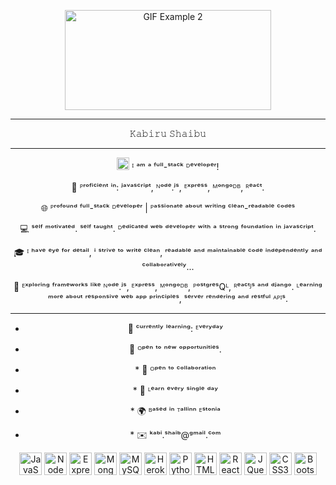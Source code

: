 
<p align="center">
  <img src="https://media.giphy.com/media/MeJgB3yMMwIaHmKD4z/giphy.gif" width="330" height="160" alt="GIF Example 2"> 
</p>





---

<p align="center">
     𝙺𝚊𝚋𝚒𝚛𝚞 𝚂𝚑𝚊𝚒𝚋𝚞
</p>


---

<p align="center" fontsise="13">
  <a href="https://developer.mozilla.org/en-US/docs/Web/JavaScript" target="_blank" rel="noreferrer"><img src="https://raw.githubusercontent.com/danielcranney/readme-generator/main/public/icons/skills/javascript-colored.svg" width="20" height="20" alt="JavaScript" /></a> ᴵ ᵃᵐ ᵃ ᶠᵘˡˡ-ˢᵗᵃᶜᵏ ᴰᵉᵛᵉˡᵒᵖᵉʳ!
</p>

<p align="center">
  🔧 ᴾʳᵒᶠⁱᶜⁱᵉⁿᵗ ⁱⁿ: ʲᵃᵛᵃˢᶜʳⁱᵖᵗ, ᴺᵒᵈᵉ.ʲˢ, ᴱˣᵖʳᵉˢˢ, ᴹᵒⁿᵍᵒᴰᴮ, ᴿᵉᵃᶜᵗ.
</p>

<p align="center">
  🌐 ᴾʳᵒᶠᵒᵘⁿᵈ ᶠᵘˡˡ-ˢᵗᵃᶜᵏ ᴰᵉᵛᵉˡᵒᵖᵉʳ | ᴾᵃˢˢⁱᵒⁿᵃᵗᵉ ᵃᵇᵒᵘᵗ ʷʳⁱᵗⁱⁿᵍ ᶜˡᵉᵃⁿ-ʳᵉᵃᵈᵃᵇˡᵉ ᶜᵒᵈᵉˢ 
</p>

<p align="center">
  💻 ˢᵉˡᶠ ᵐᵒᵗⁱᵛᵃᵗᵉᵈ. ˢᵉˡᶠ ᵗᵃᵘᵍʰᵗ. ᴰᵉᵈⁱᶜᵃᵗᵉᵈ ʷᵉᵇ ᵈᵉᵛᵉˡᵒᵖᵉʳ ʷⁱᵗʰ ᵃ ˢᵗʳᵒⁿᵍ ᶠᵒᵘⁿᵈᵃᵗⁱᵒⁿ ⁱⁿ ʲᵃᵛᵃˢᶜʳⁱᵖᵗ.
</p>

<p align="center">
  🎓 ᴵ ʰᵃᵛᵉ ᵉʸᵉ ᶠᵒʳ ᵈᵉᵗᵃⁱˡ, ⁱ ˢᵗʳⁱᵛᵉ ᵗᵒ ʷʳⁱᵗᵉ ᶜˡᵉᵃⁿ, ʳᵉᵃᵈᵃᵇˡᵉ ᵃⁿᵈ ᵐᵃⁱⁿᵗᵃⁱⁿᵃᵇˡᵉ ᶜᵒᵈᵉ ⁱⁿᵈᵉᵖᵉⁿᵈᵉⁿᵗˡʸ ᵃⁿᵈ ᶜᵒˡˡᵃᵇᵒʳᵃᵗⁱᵛᵉˡʸ...
</p>

<p align="center">
  🚀 ᴱˣᵖˡᵒʳⁱⁿᵍ ᶠʳᵃᵐᵉʷᵒʳᵏˢ ˡⁱᵏᵉ ᴺᵒᵈᵉ.ʲˢ, ᴱˣᵖʳᵉˢˢ, ᴹᵒⁿᵍᵒᴰᴮ, ᴾᵒˢᵗᵍʳᵉˢQᴸ, ᴿᵉᵃᶜᵗᴶˢ ᵃⁿᵈ ᵈʲᵃⁿᵍᵒ. ᴸᵉᵃʳⁿⁱⁿᵍ ᵐᵒʳᵉ ᵃᵇᵒᵘᵗ ʳᵉˢᵖᵒⁿˢⁱᵛᵉ ʷᵉᵇ ᵃᵖᵖ ᵖʳⁱⁿᶜⁱᵖˡᵉˢ, ˢᵉʳᵛᵉʳ ʳᵉⁿᵈᵉʳⁱⁿᵍ ᵃⁿᵈ ʳᵉˢᵗᶠᵘˡ ᴬᴾᴵˢ.
</p>

---

<ul align="center">
  <li><p>🌱 ᶜᵘʳʳᵉⁿᵗˡʸ ˡᵉᵃʳⁿⁱⁿᵍ: ᴱᵛᵉʳʸᵈᵃʸ</p></li>
  <li><p>🌟 ᴼᵖᵉⁿ ᵗᵒ ⁿᵉʷ ᵒᵖᵖᵒʳᵗᵘⁿⁱᵗⁱᵉˢ.</p></li>
  <li><p>*   🤝  ᴼᵖᵉⁿ ᵗᵒ ᶜᵒˡˡᵃᵇᵒʳᵃᵗⁱᵒⁿ</p></li>
  <li><p>*   🧠  ᴸᵉᵃʳⁿ ᵉᵛᵉʳʸ ˢⁱⁿᵍˡᵉ ᵈᵃʸ</p></li>
  <li><p>*   🌍  ᴮᵃˢᵉᵈ ⁱⁿ ᵀᵃˡˡⁱⁿⁿ ᴱˢᵗᵒⁿⁱᵃ</p></li>
  <li><p>*   ✉️  ᵏᵃᵇⁱ.ˢʰᵃⁱᵇ@ᵍᵐᵃⁱˡ.ᶜᵒᵐ</p></li>
</ul>


<p align="center">
<a href="https://developer.mozilla.org/en-US/docs/Web/JavaScript" target="_blank" rel="noreferrer"><img src="https://raw.githubusercontent.com/danielcranney/readme-generator/main/public/icons/skills/javascript-colored.svg" width="36" height="36" alt="JavaScript" /></a>
<a href="https://nodejs.org/en/" target="_blank" rel="noreferrer"><img src="https://raw.githubusercontent.com/danielcranney/readme-generator/main/public/icons/skills/nodejs-colored.svg" width="36" height="36" alt="NodeJS" /></a>
<a href="https://expressjs.com/" target="_blank" rel="noreferrer"><img src="https://raw.githubusercontent.com/danielcranney/readme-generator/main/public/icons/skills/express-colored.svg" width="36" height="36" alt="Express" /></a>
<a href="https://www.mongodb.com/" target="_blank" rel="noreferrer"><img src="https://raw.githubusercontent.com/danielcranney/readme-generator/main/public/icons/skills/mongodb-colored.svg" width="36" height="36" alt="MongoDB" /></a>
<a href="https://www.mysql.com/" target="_blank" rel="noreferrer"><img src="https://raw.githubusercontent.com/danielcranney/readme-generator/main/public/icons/skills/mysql-colored.svg" width="36" height="36" alt="MySQL" /></a>
<a href="https://www.heroku.com/" target="_blank" rel="noreferrer"><img src="https://raw.githubusercontent.com/danielcranney/readme-generator/main/public/icons/skills/heroku-colored.svg" width="36" height="36" alt="Heroku" /></a>
<a href="https://www.python.org/" target="_blank" rel="noreferrer"><img src="https://raw.githubusercontent.com/danielcranney/readme-generator/main/public/icons/skills/python-colored.svg" width="36" height="36" alt="Python" /></a>
<a href="https://developer.mozilla.org/en-US/docs/Glossary/HTML5" target="_blank" rel="noreferrer"><img src="https://raw.githubusercontent.com/danielcranney/readme-generator/main/public/icons/skills/html5-colored.svg" width="36" height="36" alt="HTML5" /></a>
<a href="https://reactjs.org/" target="_blank" rel="noreferrer"><img src="https://raw.githubusercontent.com/danielcranney/readme-generator/main/public/icons/skills/react-colored.svg" width="36" height="36" alt="React" /></a>
<a href="https://jquery.com/" target="_blank" rel="noreferrer"><img src="https://raw.githubusercontent.com/danielcranney/readme-generator/main/public/icons/skills/jquery-colored.svg" width="36" height="36" alt="JQuery" /></a>
<a href="https://www.w3.org/TR/CSS/#css" target="_blank" rel="noreferrer"><img src="https://raw.githubusercontent.com/danielcranney/readme-generator/main/public/icons/skills/css3-colored.svg" width="36" height="36" alt="CSS3" /></a>
<a href="https://getbootstrap.com/" target="_blank" rel="noreferrer"><img src="https://raw.githubusercontent.com/danielcranney/readme-generator/main/public/icons/skills/bootstrap-colored.svg" width="36" height="36" alt="Bootstrap" /></a>
</p>
                    

